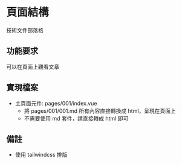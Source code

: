 # 頁面結構

技術文件部落格

## 功能要求

可以在頁面上觀看文章

## 實現檔案

- 主頁面元件: pages/001/index.vue
    - 將 pages/001/001.md 所有內容直接轉換成 html，呈現在頁面上
    - 不需要使用 md 套件，請直接轉成 html 即可

## 備註

- 使用 tailwindcss 排版
